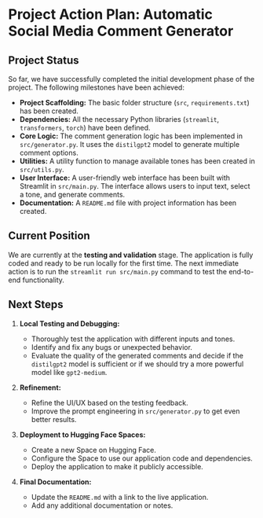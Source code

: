 # Project Action Plan: Automatic Social Media Comment Generator

## Project Status

So far, we have successfully completed the initial development phase of the project. The following milestones have been achieved:

*   **Project Scaffolding:** The basic folder structure (`src`, `requirements.txt`) has been created.
*   **Dependencies:** All the necessary Python libraries (`streamlit`, `transformers`, `torch`) have been defined.
*   **Core Logic:** The comment generation logic has been implemented in `src/generator.py`. It uses the `distilgpt2` model to generate multiple comment options.
*   **Utilities:** A utility function to manage available tones has been created in `src/utils.py`.
*   **User Interface:** A user-friendly web interface has been built with Streamlit in `src/main.py`. The interface allows users to input text, select a tone, and generate comments.
*   **Documentation:** A `README.md` file with project information has been created.

## Current Position

We are currently at the **testing and validation** stage. The application is fully coded and ready to be run locally for the first time. The next immediate action is to run the `streamlit run src/main.py` command to test the end-to-end functionality.

## Next Steps

1.  **Local Testing and Debugging:**
    *   Thoroughly test the application with different inputs and tones.
    *   Identify and fix any bugs or unexpected behavior.
    *   Evaluate the quality of the generated comments and decide if the `distilgpt2` model is sufficient or if we should try a more powerful model like `gpt2-medium`.

2.  **Refinement:**
    *   Refine the UI/UX based on the testing feedback.
    *   Improve the prompt engineering in `src/generator.py` to get even better results.

3.  **Deployment to Hugging Face Spaces:**
    *   Create a new Space on Hugging Face.
    *   Configure the Space to use our application code and dependencies.
    *   Deploy the application to make it publicly accessible.

4.  **Final Documentation:**
    *   Update the `README.md` with a link to the live application.
    *   Add any additional documentation or notes.
